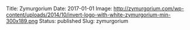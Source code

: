 Title: Zymurgorium
Date: 2017-01-01
Image: http://zymurgorium.com/wp-content/uploads/2014/10/invert-logo-with-white-zymurgorium-min-300x189.png
Status: published
Slug: zymurgorium
